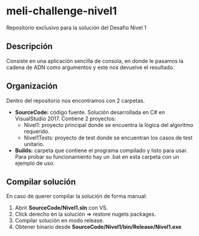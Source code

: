 # meli-challenge-nivel1
Repositorio exclusivo para la solución del Desafio Nivel 1

## Descripción
Consiste en una aplicación sencilla de consola, en donde le pasamos la cadena de ADN como argumentos y este nos devuelve el resultado.

## Organización
Dentro del repositorio nos encontramos con 2 carpetas.
* __SourceCode:__ código fuente. Solución desarrollada en C# en VisualStudio 2017. Contiene 2 proyectos:
    - Nivel1: proyecto principal donde se encuentra la lógica del algoritmo requerido.
    - Nivel1Tests: proyecto de test donde se encuentran los casos de test unitario.
* __Builds:__ carpeta que contiene el programa compilado y listo para usar. Para probar su funcionamiento hay un .bat en esta carpeta con un ejemplo de uso.

## Compilar solución
En caso de querer compilar la solución de forma manual:
1. Abrir __SourceCode/Nivel1.sln__ con VS.
2. Click derecho en la solución => restore nugets packages.
3. Compilar solución en modo release.
4. Obtener binario desde __SourceCode/Nivel1/bin/Release/Nivel1.exe__